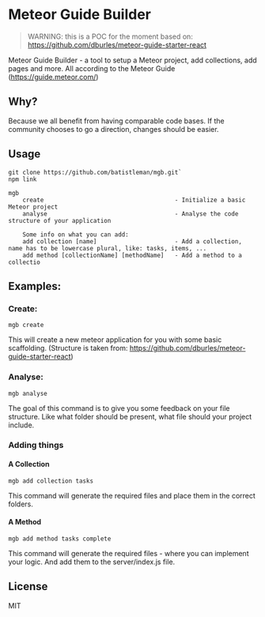 # Meteor Guide Builder

> WARNING: this is a POC for the moment
> based on: https://github.com/dburles/meteor-guide-starter-react

Meteor Guide Builder - a tool to setup a Meteor project, add collections, add pages and more.
All according to the Meteor Guide (https://guide.meteor.com/)


## Why?

Because we all benefit from having comparable code bases. If the community chooses to go a direction, changes should be easier.

## Usage

    git clone https://github.com/batistleman/mgb.git`
    npm link

    mgb
        create                                     - Initialize a basic Meteor project
        analyse                                    - Analyse the code structure of your application
        
        Some info on what you can add:
        add collection [name]                      - Add a collection, name has to be lowercase plural, like: tasks, items, ...
        add method [collectionName] [methodName]   - Add a method to a collectio

## Examples:

### Create:

    mgb create

This will create a new meteor application for you with some basic scaffolding. (Structure is taken from: https://github.com/dburles/meteor-guide-starter-react)

### Analyse:

    mgb analyse
    
The goal of this command is to give you some feedback on your file structure. Like what folder should be present, what file should your project include.


### Adding things 

#### A Collection

    mgb add collection tasks
    
This command will generate the required files and place them in the correct folders. 

#### A Method 

    mgb add method tasks complete
    
This command will generate the required files - where you can implement your logic. And add them to the server/index.js file.

## License

MIT